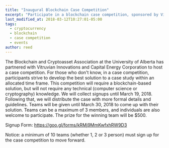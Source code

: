 ```yaml
---
title: "Inaugural Blockchain Case Competition"
excerpt: "Participate in a blockchain case competition, sponsored by Vitruvian Innovations and UABCA. No cost to entry, free food and winning prize of $500 cash. Solutions do not require technical or computer science knowledge. Email uabca@ualberta.ca to enter"
last_modified_at: 2018-03-12T10:27:01-05:00
tags: 
  - cryptocurrency
  - blockchain
  - case competition
  - events
author: reed
---
```

The Blockchain and Cryptoasset Association at the University of Alberta has partnered with Vitruvian Innovations and Capital Energy Corporation to host a case competition. For those who don't know, in a case competition, participants strive to develop the best solution to a case study within an allocated time frame. This competition will require a blockchain-based solution, but will not require any technical (computer science or cryptography) knowledge.
We will collect signups until March 19, 2018. Following that, we will distribute the case with more formal details and guidelines. Teams will be given until March 30, 2018 to come up with their solution. Teams can be a maximum of 3 members, and individuals are also welcome to participate. The prize for the winning team will be $500.

Signup Form: https://goo.gl/forms/kRMj9MmKwfxhRW9D3

Notice: a minimum of 10 teams (whether 1, 2 or 3 person) must sign up for the case competition to move forward.
